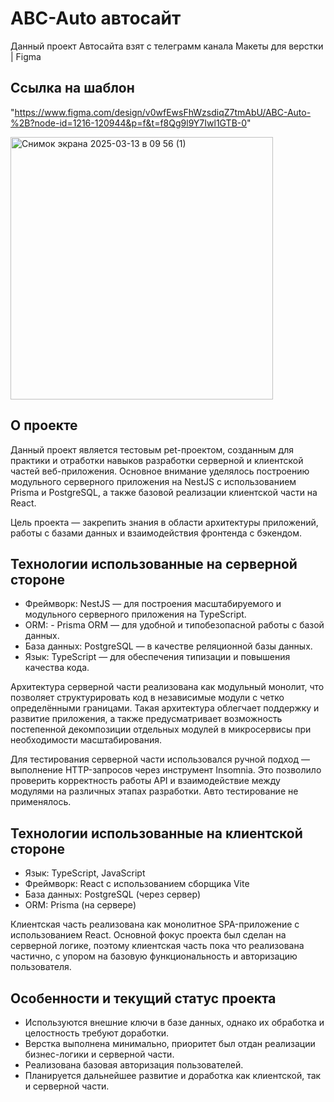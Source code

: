 # ABC-Auto автосайт
Данный проект Автосайта взят с телеграмм канала Макеты для верстки | Figma 

## Ссылка на шаблон
"https://www.figma.com/design/v0wfEwsFhWzsdiqZ7tmAbU/ABC-Auto-%2B?node-id=1216-120944&p=f&t=f8Qg9l9Y7Iwl1GTB-0"

<img width="420" alt="Снимок экрана 2025-03-13 в 09 56 (1)" src="https://github.com/user-attachments/assets/fa1db7ba-bcfe-4494-9b54-d3f9f11e16b2" />

## О проекте
Данный проект является тестовым pet-проектом, созданным для практики и отработки навыков разработки серверной и клиентской частей веб-приложения. Основное внимание уделялось построению модульного серверного приложения на NestJS с использованием Prisma и PostgreSQL, а также базовой реализации клиентской части на React.

Цель проекта — закрепить знания в области архитектуры приложений, работы с базами данных и взаимодействия фронтенда с бэкендом.

## Технологии использованные на серверной стороне

- Фреймворк: NestJS — для построения масштабируемого и модульного серверного приложения на TypeScript.
- ORM: - Prisma ORM — для удобной и типобезопасной работы с базой данных.
- База данных: PostgreSQL — в качестве реляционной базы данных.
- Язык: TypeScript — для обеспечения типизации и повышения качества кода.

Архитектура серверной части реализована как модульный монолит, что позволяет структурировать код в независимые модули с четко определёнными границами. Такая архитектура облегчает поддержку и развитие приложения, а также предусматривает возможность постепенной декомпозиции отдельных модулей в микросервисы при необходимости масштабирования.

Для тестирования серверной части использовался ручной подход — выполнение HTTP-запросов через инструмент Insomnia. Это позволило проверить корректность работы API и взаимодействие между модулями на различных этапах разработки.
Авто тестирование не применялось.

## Технологии использованные на клиентской стороне

- Язык: TypeScript, JavaScript
- Фреймворк: React с использованием сборщика Vite
- База данных: PostgreSQL (через сервер)
- ORM: Prisma (на сервере)
  
Клиентская часть реализована как монолитное SPA-приложение с использованием React. Основной фокус проекта был сделан на серверной логике, поэтому клиентская часть пока что реализована частично, с упором на базовую функциональность и авторизацию пользователя.

## Особенности и текущий статус проекта
- Используются внешние ключи в базе данных, однако их обработка и целостность требуют доработки.
- Верстка выполнена минимально, приоритет был отдан реализации бизнес-логики и серверной части.
- Реализована базовая авторизация пользователей.
- Планируется дальнейшее развитие и доработка как клиентской, так и серверной части.



